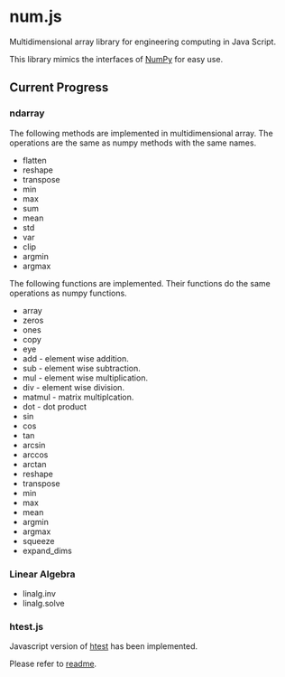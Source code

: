 # num.js
Multidimensional array library for engineering computing in Java Script.

This library mimics the interfaces of [NumPy](https://numpy.org/) for easy use.


## Current Progress
### ndarray

The following methods are implemented in multidimensional array. The operations are the same as numpy methods with the same names.
- flatten
- reshape
- transpose
- min
- max
- sum
- mean
- std
- var
- clip
- argmin
- argmax

The following functions are implemented. Their functions do the same operations as numpy functions.
- array
- zeros
- ones
- copy
- eye
- add - element wise addition.
- sub - element wise subtraction.
- mul - element wise multiplication.
- div - element wise division.
- matmul - matrix multiplcation.
- dot - dot product
- sin
- cos
- tan
- arcsin
- arccos
- arctan
- reshape
- transpose
- min
- max
- mean
- argmin
- argmax
- squeeze
- expand_dims

### Linear Algebra
- linalg.inv
- linalg.solve



### htest.js
Javascript version of [htest](https://github.com/trip2eee/htest) has been implemented.

Please refer to [readme](htest.js/README.md).





